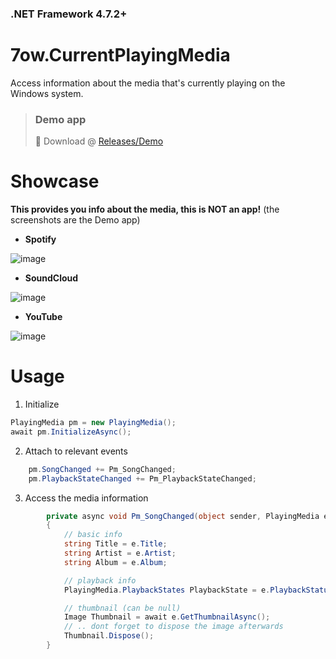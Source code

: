 ### .NET Framework 4.7.2+
# 7ow.CurrentPlayingMedia
Access information about the media that's currently playing on the Windows system.

> ### Demo app
> 💾 Download @ [Releases/Demo](https://github.com/owtysm/CurrentPlayingMedia/releases/tag/demo)

# Showcase

**This provides you info about the media, this is NOT an app!** (the screenshots are the Demo app)

- **Spotify**

![image](https://i.imgur.com/93imf9s.png)

- **SoundCloud**

![image](https://i.imgur.com/D4eju9x.png)

- **YouTube**

![image](https://i.imgur.com/749ZEcq.png)

# Usage

1. Initialize
```cs
PlayingMedia pm = new PlayingMedia();
await pm.InitializeAsync();
```

2. Attach to relevant events
```cs
    pm.SongChanged += Pm_SongChanged;
    pm.PlaybackStateChanged += Pm_PlaybackStateChanged;
```

3. Access the media information
```cs
        private async void Pm_SongChanged(object sender, PlayingMedia e)
        {
            // basic info
            string Title = e.Title;
            string Artist = e.Artist;
            string Album = e.Album;

            // playback info
            PlayingMedia.PlaybackStates PlaybackState = e.PlaybackStatus;

            // thumbnail (can be null)
            Image Thumbnail = await e.GetThumbnailAsync();
            // .. dont forget to dispose the image afterwards
            Thumbnail.Dispose();
        }
```
